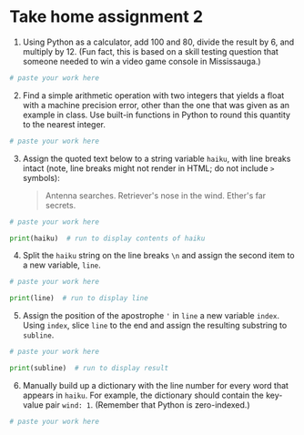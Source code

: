 # Take home assignment 2

1. Using Python as a calculator, add 100 and 80, divide the result by 6, and multiply by 12.  (Fun fact, this is based on a skill testing question that someone needed to win a video game console in Mississauga.)
```python
# paste your work here

```

2. Find a simple arithmetic operation with two integers that yields a float with a machine precision error, other than the one that was given as an example in class.  Use built-in functions in Python to round this quantity to the nearest integer.  
```python
# paste your work here

```

3. Assign the quoted text below to a string variable `haiku`, with line breaks intact (note, line breaks might not render in HTML; do not include `>` symbols):
   > Antenna searches.
   > Retriever's nose in the wind.
   > Ether's far secrets.
```python
# paste your work here

print(haiku)  # run to display contents of haiku
```

4. Split the `haiku` string on the line breaks `\n` and assign the second item to a new variable, `line`.
```python
# paste your work here

print(line)  # run to display line
```

5. Assign the position of the apostrophe `'` in `line` a new variable `index`.  Using `index`, slice `line` to the end and assign the resulting substring to `subline`.
```python
# paste your work here

print(subline)  # run to display result
```

6. Manually build up a dictionary with the line number for every word that appears in `haiku`.  For example, the dictionary should contain the key-value pair `wind: 1`.  (Remember that Python is zero-indexed.)
```python
# paste your work here

```
